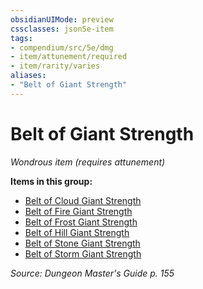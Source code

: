 ```yaml
---
obsidianUIMode: preview
cssclasses: json5e-item
tags:
- compendium/src/5e/dmg
- item/attunement/required
- item/rarity/varies
aliases: 
- "Belt of Giant Strength"
---
```

# Belt of Giant Strength
*Wondrous item (requires attunement)*  


**Items in this group:**

- [Belt of Cloud Giant Strength](2-Mechanics/CLI/items/belt-of-cloud-giant-strength.md)
- [Belt of Fire Giant Strength](2-Mechanics/CLI/items/belt-of-fire-giant-strength.md)
- [Belt of Frost Giant Strength](2-Mechanics/CLI/items/belt-of-frost-giant-strength.md)
- [Belt of Hill Giant Strength](2-Mechanics/CLI/items/belt-of-hill-giant-strength.md)
- [Belt of Stone Giant Strength](2-Mechanics/CLI/items/belt-of-stone-giant-strength.md)
- [Belt of Storm Giant Strength](2-Mechanics/CLI/items/belt-of-storm-giant-strength.md)

*Source: Dungeon Master's Guide p. 155*